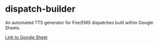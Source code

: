 # dispatch-builder

An automated TTS generator for Fire/EMS dispatches built within Google Sheets.

[Link to Google Sheet](https://docs.google.com/spreadsheets/d/1aTHOjNvQZ-4xpsVrcGLNJUH5qvS2QdoUyRfXq4baxZg/edit#gid=0)

